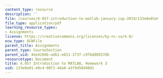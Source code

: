 ```yaml
---
content_type: resource
description: ''
file: /courses/6-057-introduction-to-matlab-january-iap-2019/133e8e01e0c490f24da8a3f9d58d48d1_MIT6_057IAP19_hw3.pdf
file_type: application/pdf
learning_resource_types:
- Assignments
license: https://creativecommons.org/licenses/by-nc-sa/4.0/
ocw_type: OCWFile
parent_title: Assignments
parent_type: CourseSection
parent_uid: 4ee410db-adb1-e811-373f-c97bd88937db
resourcetype: Document
title: 6.057 Introduction to MATLAB, Homework 3
uid: 133e8e01-e0c4-90f2-4da8-a3f9d58d48d1
---
```

